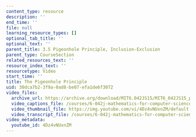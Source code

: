 ```yaml
---
content_type: resource
description: ''
end_time: ''
file: null
learning_resource_types: []
optional_tab_title: ''
optional_text: ''
parent_title: 3.5 Pigeonhole Principle, Inclusion-Exclusion
parent_type: CourseSection
related_resources_text: ''
resource_index_text: ''
resourcetype: Video
start_time: ''
title: The Pigeonhole Principle
uid: 30dca7b2-3f9a-0ad8-be07-efa1de6f3072
video_files:
  archive_url: https://archive.org/download/MIT6.042JS15/MIT6_042JS15_pigeonhole_video_ipod.mp4
  video_captions_file: /courses/6-042j-mathematics-for-computer-science-spring-2015/80823c3c458d5754bb0ab07cd834f9c4_4Dz4vNUxnZM.vtt
  video_thumbnail_file: https://img.youtube.com/vi/4Dz4vNUxnZM/default.jpg
  video_transcript_file: /courses/6-042j-mathematics-for-computer-science-spring-2015/387dde5a5d0604a9baf3e2f11920dce0_4Dz4vNUxnZM.pdf
video_metadata:
  youtube_id: 4Dz4vNUxnZM
---
```

